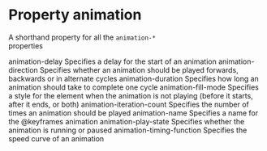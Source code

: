 # Property animation

A shorthand property for all the `animation-*`  
properties  

animation-delay
    Specifies a delay for the start of an animation
animation-direction
    Specifies whether an animation should be played forwards, backwards or 
    in alternate cycles
animation-duration
    Specifies how long an animation should take to complete one cycle
animation-fill-mode
    Specifies a style for the element when the animation is not playing (before 
    it starts, after it ends, or both)
animation-iteration-count
    Specifies the number of times an animation should be played
animation-name
    Specifies a name for the @keyframes animation
animation-play-state
    Specifies whether the animation is running or paused
animation-timing-function
    Specifies the speed curve of an animation
